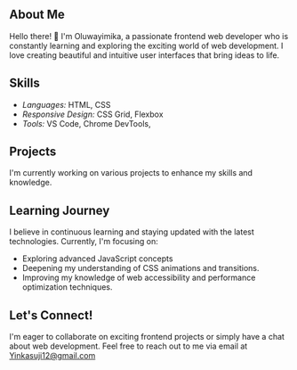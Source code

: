 ## About Me

Hello there! 👋 I'm Oluwayimika, a passionate frontend web developer who is constantly learning and exploring the exciting world of web development. I love creating beautiful and intuitive user interfaces that bring ideas to life. 

## Skills

- *Languages:* HTML, CSS
- *Responsive Design:* CSS Grid, Flexbox
- *Tools:* VS Code, Chrome DevTools,

## Projects

I'm currently working on various projects to enhance my skills and knowledge. 


## Learning Journey

I believe in continuous learning and staying updated with the latest technologies. Currently, I'm focusing on:
- Exploring advanced JavaScript concepts 
- Deepening my understanding of CSS animations and transitions.
- Improving my knowledge of web accessibility and performance optimization techniques.

## Let's Connect!

I'm eager to collaborate on exciting frontend projects or simply have a chat about web development. Feel free to reach out to me via email at Yinkasuji12@gmail.com

